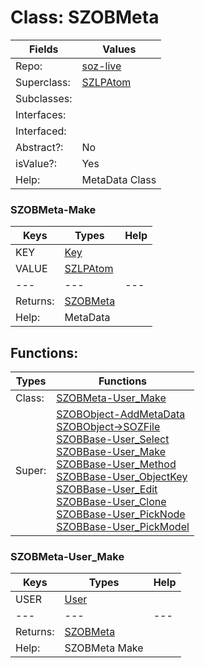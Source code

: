 
# Class:	SZOBMeta

| Fields | Values |
| --------- | --------- |
| Repo: | [soz-live](/repos/soz-live.html) |
| Superclass: | [SZLPAtom](SZLPAtom.html) |
| Subclasses: |  |
| Interfaces: |  |
| Interfaced: |  |
| Abstract?: | No |
| isValue?: | Yes |
| Help: | MetaData Class |

### SZOBMeta-Make

| Keys | Types | Help |
| --------- | --------- | --------- |
| KEY | [Key](Key.html) |  |
| VALUE | [SZLPAtom](SZLPAtom.html) |  |
| --- | --- | --- |
| Returns: | [SZOBMeta](SZOBMeta.html) |
| Help: | MetaData |


## Functions:

| Types | Functions |
| --------- | --------- |
| Class: | [SZOBMeta-User_Make](#SZOBMeta-User_Make) |
| Super: | [SZOBObject-AddMetaData](SZOBObject.html) <br> [SZOBObject->SOZFile](SZOBObject.html) <br> [SZOBBase-User_Select](SZOBBase.html) <br> [SZOBBase-User_Make](SZOBBase.html) <br> [SZOBBase-User_Method](SZOBBase.html) <br> [SZOBBase-User_ObjectKey](SZOBBase.html) <br> [SZOBBase-User_Edit](SZOBBase.html) <br> [SZOBBase-User_Clone](SZOBBase.html) <br> [SZOBBase-User_PickNode](SZOBBase.html) <br> [SZOBBase-User_PickModel](SZOBBase.html) |


### SZOBMeta-User_Make

| Keys | Types | Help |
| --------- | --------- | --------- |
| USER | [User](User.html) |  |
| --- | --- | --- |
| Returns: | [SZOBMeta](SZOBMeta.html) |
| Help: | SZOBMeta Make |

